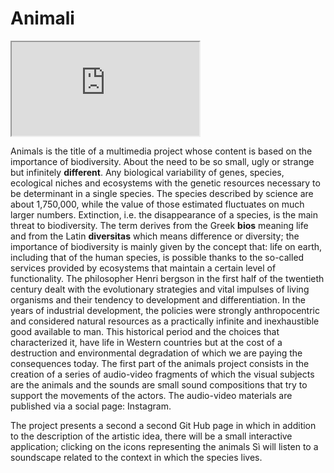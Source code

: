 # Animali
<iframe src="https://editor.p5js.org/marcocucciniellopreset/full/X5bfHW2yY" style = "height 100%; width 100%; border none;"></iframe>


Animals is the title of a multimedia project whose content is based on the importance of biodiversity. About the need to be so small, ugly or strange but infinitely **different**. Any biological variability of genes, species, ecological niches and ecosystems with the genetic resources necessary to be determinant in a single species. The species described by science are about 1,750,000, while the value of those estimated fluctuates on much larger numbers. Extinction, i.e. the disappearance of a species, is the main threat to biodiversity.
The term derives from the Greek **bios** meaning life and from the Latin **diversitas** which means difference or diversity; the importance of biodiversity is mainly given by the concept that: life on earth, including that of the human species, is possible thanks to the so-called services provided by ecosystems that maintain a certain level of functionality.
The philosopher Henri bergson in the first half of the twentieth century dealt with the evolutionary strategies and vital impulses of living organisms and their tendency to development and differentiation. In the years of industrial development, the policies were strongly anthropocentric and considered natural resources as a practically infinite and inexhaustible good available to man.
This historical period and the choices that characterized it, have life in Western countries but at the cost of a destruction and environmental degradation of which we are paying the consequences today. The first part of the animals project consists in the creation of a series of audio-video fragments of which the visual subjects are the animals and the sounds are small sound compositions that try to support the movements of the actors.
The audio-video materials are published via a social page: Instagram.

The project presents a second a second Git Hub page in which in addition to the description of the artistic idea, there will be a small interactive application; clicking on the icons representing the animals Sì will listen to a soundscape related to the context in which the species lives.
